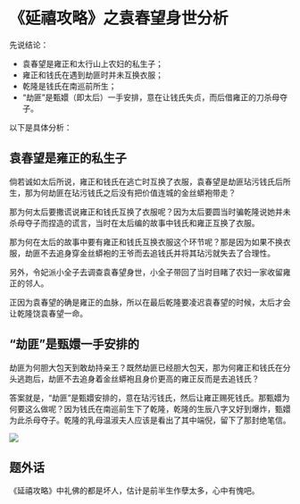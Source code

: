 # 《延禧攻略》之袁春望身世分析

先说结论：

* 袁春望是雍正和太行山上农妇的私生子；
* 雍正和钱氏在遇到劫匪时并未互换衣服；
* 乾隆是钱氏在南巡前所生；
* “劫匪”是甄嬛（即太后）一手安排，意在让钱氏失贞，而后借雍正的刀杀母夺子。

以下是具体分析：

## 袁春望是雍正的私生子
倘若诚如太后所说，雍正和钱氏在逃亡时互换了衣服，袁春望是劫匪玷污钱氏后所生，那为何劫匪在玷污钱氏之后没有把价值连城的金丝蟒袍带走？

那为何太后要撒谎说雍正和钱氏互换了衣服呢？因为太后要圆当时骗乾隆说她并未杀母夺子而捏造的谎言，当时在太后编的故事中钱氏和雍正互换了衣服。

那为何在太后的故事中要有雍正和钱氏互换衣服这个环节呢？那是因为如果不换衣服，劫匪不去追身穿金丝蟒袍的王爷而去追钱氏并将其玷污就失去了合理性。

另外，令妃派小全子去调查袁春望身世，小全子带回了当时目睹了农妇一家收留雍正的邻人。

正因为袁春望的确是雍正的血脉，所以在最后乾隆要凌迟袁春望的时候，太后才会让乾隆饶袁春望一命。

## “劫匪”是甄嬛一手安排的
劫匪为何胆大包天到敢劫持亲王？既然劫匪已经胆大包天，那为何雍正和钱氏在分头逃跑后，劫匪不去追身着金丝蟒袍且身价更高的雍正反而是去追钱氏？

答案就是，“劫匪”是甄嬛安排的，意在玷污钱氏，然后让雍正赐死钱氏。那甄嬛为何要这么做呢？因为钱氏在南巡前生下了乾隆，乾隆的生辰八字又好到爆炸，甄嬛为此杀母夺子。乾隆的乳母温淑夫人应该是看出了其中端倪，留下了那封绝笔信。

![](http://p3.pstatp.com/large/a66f0009a80bad1b12be)

## 题外话
《延禧攻略》中礼佛的都是坏人，估计是前半生作孽太多，心中有愧吧。
